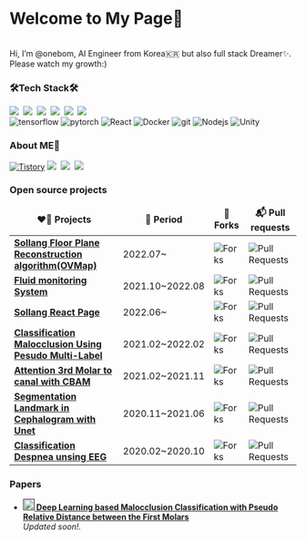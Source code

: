 <h1>Welcome to My Page👋</h1>
<p>
</br>  Hi, I’m @onebom, AI Engineer from Korea🇰🇷 but also full stack Dreamer✨.
</br> Please watch my growth:)
</p>

<h3>🛠Tech Stack🛠</h3>
<p>
  <img src="https://img.shields.io/badge/Python-3766AB?style=flat-square&logo=Python&logoColor=white"/></a>&nbsp 
  <img src="https://img.shields.io/badge/Java-007396?style=flat-square&logo=Java&logoColor=white"/></a>&nbsp 
  <img src="https://img.shields.io/badge/C++-00599C?style=flat-square&logo=C%2B%2B&logoColor=white"/></a>&nbsp 
  <img src="https://img.shields.io/badge/C-A8B9CC?style=flat-square&logo=C&logoColor=white"/></a>&nbsp 
  <img src="https://img.shields.io/badge/Javascript-ffb13b?style=flat-square&logo=javascript&logoColor=white"/></a>&nbsp 
  <img src="https://img.shields.io/badge/css-1572B6?style=flat-square&logo=css3&logoColor=white"/></a>&nbsp 
  <br>
  <img alt="tensorflow" src="https://img.shields.io/badge/-tensorflow-FF6F00?style=flat-square&logo=tensorflow&logoColor=white" />
  <img alt="pytorch" src="https://img.shields.io/badge/-pytorch-EE4C2C?style=flat-square&logo=pytorch&logoColor=white" />
  <img alt="React" src="https://img.shields.io/badge/-React-45b8d8?style=flat-square&logo=react&logoColor=white" />
  <img alt="Docker" src="https://img.shields.io/badge/-Docker-46a2f1?style=flat-square&logo=docker&logoColor=white" />
  <img alt="git" src="https://img.shields.io/badge/-Git-F05032?style=flat-square&logo=git&logoColor=white" />
  <img alt="Nodejs" src="https://img.shields.io/badge/-Nodejs-43853d?style=flat-square&logo=Node.js&logoColor=white" />
  <img alt="Unity" src="https://img.shields.io/badge/-Unity-FFFFFF?style=flat-square&logo=Unity&logoColor=black" />
</p>

<h3>About ME🌱</h3>
<p>
  <a href="https://bobjuk.tistory.com"><img alt="Tistory" src ="https://img.shields.io/badge/Tistory-black.svg?&style=for-the-badge"/></a>
  <a href="https://onebom.github.io"><img src="https://img.shields.io/badge/Github-181717?style=flat-square&logo=Github&logoColor=white&link=https://onebom.github.io"/></a>&nbsp
  <a href="https://www.instagram.com/wb_1205/"><img src="https://img.shields.io/badge/Instagram-E4405F?style=flat-square&logo=Instagram&logoColor=white&link=https://www.instagram.com/wb_1205/"/></a>&nbsp
  <a href="mailto:bomsister@gmail.com"><img src="https://img.shields.io/badge/Gmail-d14836?style=flat-square&logo=Gmail&logoColor=white&link=bomsister@gmail.com"/></a>
</p>


<h3>Open source projects</h3>

<table>
  <thead align="center">
    <tr border: none;>
      <td><b> ❤️‍🔥 Projects</b></td>
      <td><b> 📅 Period</b></td>
      <td><b> 🔰 Forks</b></td>
      <td><b> 📬 Pull requests</b></td>
    </tr>
  </thead>
  <tbody>
    <tr>
      <td><a href="https://github.com/onebom/Sollang_OVMap"><b>Sollang Floor Plane Reconstruction algorithm(OVMap)</b></a></td>
      <td>2022.07~</td>
      <td><img alt="Forks" src="https://img.shields.io/github/forks/onebom/Sollang_OVMap?style=flat-square&labelColor=343b41"/></td>
      <td><img alt="Pull Requests" src="https://img.shields.io/github/issues-pr/onebom/Sollang_OVMap?style=flat-square&labelColor=343b41"/></td>
    </tr>
    <tr>
      <td><a href=""><b>Fluid monitoring System</b></a></td>
      <td>2021.10~2022.08</td>
      <td><img alt="Forks" src="https://img.shields.io/github/forks/onebom/?style=flat-square&labelColor=343b41"/></td>
      <td><img alt="Pull Requests" src="https://img.shields.io/github/issues-pr/onebom/?style=flat-square&labelColor=343b41"/></td>
    </tr>
    <tr>
      <td><a href="https://github.com/onebom/Sollang_React_WebPage"><b>Sollang React Page</b></a></td>
      <td>2022.06~</td>
      <td><img alt="Forks" src="https://img.shields.io/github/forks/onebom/Sollang_React_WebPage?style=flat-square&labelColor=343b41"/></td>
      <td><img alt="Pull Requests" src="https://img.shields.io/github/issues-pr/onebom/Sollang_React_WebPage?style=flat-square&labelColor=343b41"/></td>
    </tr>
    <tr>
      <td><a href="https://github.com/dsaint31x/DentisAI/tree/master/Malocclusion_"><b>Classification Malocclusion Using Pesudo Multi-Label</b></a></td>
      <td>2021.02~2022.02</td>
      <td><img alt="Forks" src="https://img.shields.io/github/forks/dsaint31x/DentisAI?style=flat-square&labelColor=343b41"/></td>
      <td><img alt="Pull Requests" src="https://img.shields.io/github/issues-pr/dsaint31x/DentisAI?style=flat-square&labelColor=343b41"/></td>
    </tr>
    <tr>
      <td><a href="https://github.com/onebom/Dental-3rd_molar_to_canal"><b>Attention 3rd Molar to canal with CBAM</b></a></td>
      <td>2021.02~2021.11</td>
      <td><img alt="Forks" src="https://img.shields.io/github/forks/onebom/Dental-3rd_molar_to_canal?style=flat-square&labelColor=343b41"/></td>
      <td><img alt="Pull Requests" src="https://img.shields.io/github/issues-pr/onebom/Dental-3rd_molar_to_canal?style=flat-square&labelColor=343b41"/></td>
    </tr>
    <tr>
      <td><a href="https://github.com/dsaint31x/DentisAI/tree/master/Cephalogram_"><b>Segmentation Landmark in Cephalogram with Unet</b></a></td>
      <td>2020.11~2021.06</td>
      <td><img alt="Forks" src="https://img.shields.io/github/forks/dsaint31x/DentisAI?style=flat-square&labelColor=343b41"/></td>
      <td><img alt="Pull Requests" src="https://img.shields.io/github/issues-pr/dsaint31x/DentisAI?style=flat-square&labelColor=343b41"/></td>
    </tr>
    <tr>
      <td><a href="https://github.com/onebom/ML_EEG"><b>Classification Despnea unsing EEG</b></a></td>
      <td>2020.02~2020.10</td>
      <td><img alt="Forks" src="https://img.shields.io/github/forks/onebom/ML_EEG?style=flat-square&labelColor=343b41"/></td>
      <td><img alt="Pull Requests" src="https://img.shields.io/github/issues-pr/onebom/ML_EEG?style=flat-square&labelColor=343b41"/></td>
    </tr>

  </tbody>
</table>
<h3>Papers</h3>
<ul>
  <li><a href=""><b><img src="https://emojipedia-us.s3.dualstack.us-west-1.amazonaws.com/thumbs/240/apple/237/fire_1f525.png" width="20" alt="new" /> Deep Learning based Malocclusion Classification with Pseudo Relative Distance between the First Molars</b></a><br/><i>Updated soon!.</i></li>
</ul>

<!---
onebom/onebom is a ✨ special ✨ repository because its `README.md` (this file) appears on your GitHub profile.
You can click the Preview link to take a look at your changes.
--->
